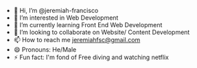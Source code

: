 - 👋 Hi, I’m @jeremiah-francisco
- 👀 I’m interested in Web Development
- 🌱 I’m currently learning Front End Web Development
- 💞️ I’m looking to collaborate on Website/ Content Development
- 📫 How to reach me jeremiahfsc@gmail.com
- 😄 Pronouns: He/Male
- ⚡ Fun fact: I'm fond of Free diving and watching netflix

<!---
jeremiah-francisco/jeremiah-francisco is a ✨ special ✨ repository because its `README.md` (this file) appears on your GitHub profile.
You can click the Preview link to take a look at your changes.
--->
